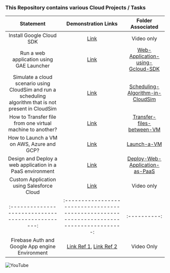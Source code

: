 ### This Repository contains various Cloud Projects / Tasks 

|                         Statement                         |          Demonstration Links         | Folder Associated |
|:---------------------------------------------------------:|:------------------------------------:|:-----------------:|
|                  Install Google Cloud SDK                 | [Link](https://youtu.be/7UtLfGnmh1U) |     Video only    |
| Run a web application using GAE Launcher                  | [Link](https://youtu.be/KrN7yg2Kqxo) |        [Web-Application-using-Gcloud-SDK](https://github.com/suyash-more/Cloud-Computing-Projects/tree/master/Web-Application-using-Gcloud-SDK)       |
|                  Simulate a cloud scenario using CloudSim and run a scheduling algorithm that is not present in CloudSim                 | [Link](https://youtu.be/6-2y3yA2w3M) |     [Scheduling-Algorithm-in-CloudSim](https://github.com/suyash-more/Cloud-Computing-Projects/tree/master/Scheduling-Algorithm-in-CloudSim)    |
| How to Transfer file from one virtual machine to another? | [Link](https://youtu.be/0MaS0nZCTZc) |        [Transfer-files-between-VM](https://github.com/suyash-more/Cloud-Computing-Projects/tree/master/Transfer-files-between-VM)       |
| How to Launch a VM on AWS, Azure and GCP?                 | [Link](https://youtu.be/i-Od-CELQoI) |        [Launch-a-VM](https://github.com/suyash-more/Cloud-Computing-Projects/tree/master/Launch-a-VM)       |
| Design and Deploy a web application in a PaaS environment | [Link](https://youtu.be/12Thoc5MsF8) |        [Deploy-Web-Application-as-PaaS](https://github.com/suyash-more/Cloud-Computing-Projects/tree/master/Deploy-Web-Application-as-PaaS)       |
|    Custom Application using Salesforce Cloud    |                       [Link](dfsfdsfhttps://youtu.be/XL0MSkNSl8E)                      | Video only |
|:-----------------------------------------------:|:--------------------------------------------------------------------------------------:|:----------:|
| Firebase Auth and Google App engine Environment | [Link Ref 1](https://youtu.be/aN1LnNq4z54), [Link Ref 2](https://youtu.be/VP4hR3LSXGg) | Video Only |

![YouTube](https://img.shields.io/badge/Gloud_Genix-%23FF0000.svg?style=for-the-badge&logo=YouTube&logoColor=white)